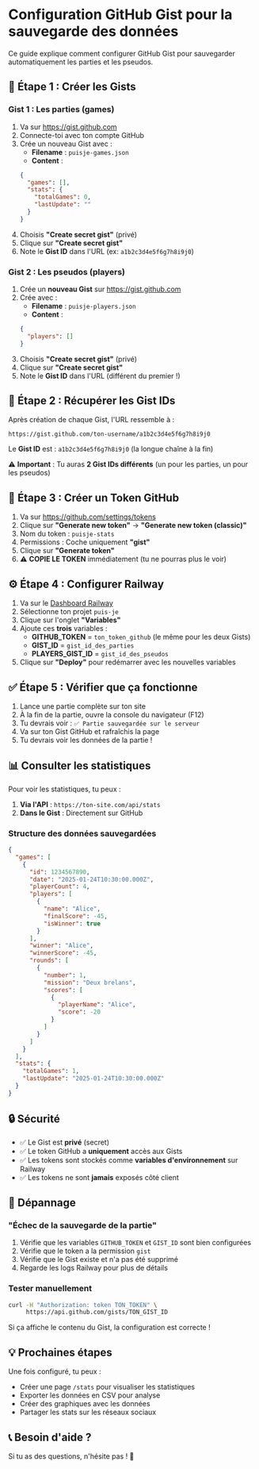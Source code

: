 # Configuration GitHub Gist pour la sauvegarde des données

Ce guide explique comment configurer GitHub Gist pour sauvegarder automatiquement les parties et les pseudos.

## 📝 Étape 1 : Créer les Gists

### Gist 1 : Les parties (games)

1. Va sur https://gist.github.com
2. Connecte-toi avec ton compte GitHub
3. Crée un nouveau Gist avec :
   - **Filename** : `puisje-games.json`
   - **Content** :
   ```json
   {
     "games": [],
     "stats": {
       "totalGames": 0,
       "lastUpdate": ""
     }
   }
   ```
4. Choisis **"Create secret gist"** (privé)
5. Clique sur **"Create secret gist"**
6. Note le **Gist ID** dans l'URL (ex: `a1b2c3d4e5f6g7h8i9j0`)

### Gist 2 : Les pseudos (players)

1. Crée un **nouveau Gist** sur https://gist.github.com
2. Crée avec :
   - **Filename** : `puisje-players.json`
   - **Content** :
   ```json
   {
     "players": []
   }
   ```
3. Choisis **"Create secret gist"** (privé)
4. Clique sur **"Create secret gist"**
5. Note le **Gist ID** dans l'URL (différent du premier !)

## 🔑 Étape 2 : Récupérer les Gist IDs

Après création de chaque Gist, l'URL ressemble à :
```
https://gist.github.com/ton-username/a1b2c3d4e5f6g7h8i9j0
```

Le **Gist ID** est : `a1b2c3d4e5f6g7h8i9j0` (la longue chaîne à la fin)

⚠️ **Important** : Tu auras **2 Gist IDs différents** (un pour les parties, un pour les pseudos)

## 🎫 Étape 3 : Créer un Token GitHub

1. Va sur https://github.com/settings/tokens
2. Clique sur **"Generate new token"** → **"Generate new token (classic)"**
3. Nom du token : `puisje-stats`
4. Permissions : Coche uniquement **"gist"**
5. Clique sur **"Generate token"**
6. ⚠️ **COPIE LE TOKEN** immédiatement (tu ne pourras plus le voir)

## ⚙️ Étape 4 : Configurer Railway

1. Va sur le [Dashboard Railway](https://railway.app)
2. Sélectionne ton projet `puis-je`
3. Clique sur l'onglet **"Variables"**
4. Ajoute ces **trois** variables :
   - **GITHUB_TOKEN** = `ton_token_github` (le même pour les deux Gists)
   - **GIST_ID** = `gist_id_des_parties`
   - **PLAYERS_GIST_ID** = `gist_id_des_pseudos`
5. Clique sur **"Deploy"** pour redémarrer avec les nouvelles variables

## ✅ Étape 5 : Vérifier que ça fonctionne

1. Lance une partie complète sur ton site
2. À la fin de la partie, ouvre la console du navigateur (F12)
3. Tu devrais voir : `✅ Partie sauvegardée sur le serveur`
4. Va sur ton Gist GitHub et rafraîchis la page
5. Tu devrais voir les données de la partie !

## 📊 Consulter les statistiques

Pour voir les statistiques, tu peux :

1. **Via l'API** : `https://ton-site.com/api/stats`
2. **Dans le Gist** : Directement sur GitHub

### Structure des données sauvegardées

```json
{
  "games": [
    {
      "id": 1234567890,
      "date": "2025-01-24T10:30:00.000Z",
      "playerCount": 4,
      "players": [
        {
          "name": "Alice",
          "finalScore": -45,
          "isWinner": true
        }
      ],
      "winner": "Alice",
      "winnerScore": -45,
      "rounds": [
        {
          "number": 1,
          "mission": "Deux brelans",
          "scores": [
            {
              "playerName": "Alice",
              "score": -20
            }
          ]
        }
      ]
    }
  ],
  "stats": {
    "totalGames": 1,
    "lastUpdate": "2025-01-24T10:30:00.000Z"
  }
}
```

## 🔒 Sécurité

- ✅ Le Gist est **privé** (secret)
- ✅ Le token GitHub a **uniquement** accès aux Gists
- ✅ Les tokens sont stockés comme **variables d'environnement** sur Railway
- ✅ Les tokens ne sont **jamais** exposés côté client

## 🐛 Dépannage

### "Échec de la sauvegarde de la partie"

1. Vérifie que les variables `GITHUB_TOKEN` et `GIST_ID` sont bien configurées
2. Vérifie que le token a la permission `gist`
3. Vérifie que le Gist existe et n'a pas été supprimé
4. Regarde les logs Railway pour plus de détails

### Tester manuellement

```bash
curl -H "Authorization: token TON_TOKEN" \
     https://api.github.com/gists/TON_GIST_ID
```

Si ça affiche le contenu du Gist, la configuration est correcte !

## 💡 Prochaines étapes

Une fois configuré, tu peux :
- Créer une page `/stats` pour visualiser les statistiques
- Exporter les données en CSV pour analyse
- Créer des graphiques avec les données
- Partager les stats sur les réseaux sociaux

## 📞 Besoin d'aide ?

Si tu as des questions, n'hésite pas ! 🚀
